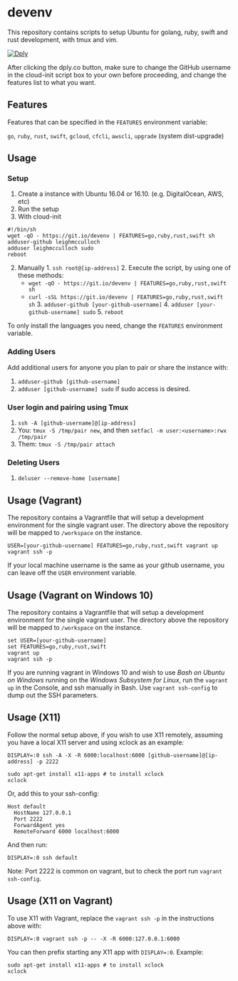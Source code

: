 # devenv

This repository contains scripts to setup Ubuntu for golang, ruby, swift and rust development, with tmux and vim.

[![Dply](https://dply.co/dply-135.svg)](https://dply.co/b/nrjCuUwD)

After clicking the dply.co button, make sure to change the GitHub username in the cloud-init script box to your own before proceeding, and change the features list to what you want.

## Features

Features that can be specified in the `FEATURES` environment variable:

`go`, `ruby`, `rust`, `swift`, `gcloud`, `cfcli`, `awscli`, `upgrade` (system dist-upgrade)

## Usage

### Setup

1. Create a instance with Ubuntu 16.04 or 16.10. (e.g. DigitalOcean, AWS, etc)
2. Run the setup
  1. With cloud-init
  ```
#!/bin/sh
wget -qO - https://git.io/devenv | FEATURES=go,ruby,rust,swift sh
adduser-github leighmcculloch
adduser leighmcculloch sudo
reboot
```
  2. Manually
    1. `ssh root@[ip-address]`
    2. Execute the script, by using one of these methods:
      * `wget -qO - https://git.io/devenv | FEATURES=go,ruby,rust,swift sh`
      * `curl -sSL https://git.io/devenv | FEATURES=go,ruby,rust,swift sh`
    3. `adduser-github [your-github-username]`
    4. `adduser [your-github-username] sudo`
    5. `reboot`

To only install the languages you need, change the `FEATURES` environment variable.

### Adding Users

Add additional users for anyone you plan to pair or share the instance with:

1. `adduser-github [github-username]`
2. `adduser [github-username] sudo` if sudo access is desired.

### User login and pairing using Tmux

1. `ssh -A [github-username]@[ip-address]`
2. You: `tmux -S /tmp/pair new`, and then `setfacl -m user:<username>:rwx /tmp/pair`
3. Them: `tmux -S /tmp/pair attach`

### Deleting Users

1. `deluser --remove-home [username]`

## Usage (Vagrant)

The repository contains a Vagrantfile that will setup a development environment for the single vagrant user. The directory above the repository will be mapped to `/workspace` on the instance.

```
USER=[your-github-username] FEATURES=go,ruby,rust,swift vagrant up
vagrant ssh -p
```

If your local machine username is the same as your github username, you can leave off the `USER` environment variable.

## Usage (Vagrant on Windows 10)

The repository contains a Vagrantfile that will setup a development environment for the single vagrant user. The directory above the repository will be mapped to `/workspace` on the instance.

```
set USER=[your-github-username]
set FEATURES=go,ruby,rust,swift
vagrant up
vagrant ssh -p
```

If you are running vagrant in Windows 10 and wish to use _Bash on Ubuntu on Windows_ running on the _Windows Subsystem for Linux_, run the `vagrant up` in the Console, and ssh manually in Bash. Use `vagrant ssh-config` to dump out the SSH parameters.

## Usage (X11)

Follow the normal setup above, if you wish to use X11 remotely, assuming you have a local X11 server and using xclock as an example:

```
DISPLAY=:0 ssh -A -X -R 6000:localhost:6000 [github-username]@[ip-address] -p 2222

sudo apt-get install x11-apps # to install xclock
xclock
```

Or, add this to your ssh-config:

```
Host default
  HostName 127.0.0.1
  Port 2222
  ForwardAgent yes
  RemoteForward 6000 localhost:6000
```

And then run:

```
DISPLAY=:0 ssh default
```

Note: Port 2222 is common on vagrant, but to check the port run `vagrant ssh-config`.

## Usage (X11 on Vagrant)

To use X11 with Vagrant, replace the `vagrant ssh -p` in the instructions above with:

```
DISPLAY=:0 vagrant ssh -p -- -X -R 6000:127.0.0.1:6000
```

You can then prefix starting any X11 app with `DISPLAY=:0`. Example:

```
sudo apt-get install x11-apps # to install xclock
xclock
```

